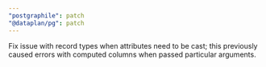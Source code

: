 ```yaml
---
"postgraphile": patch
"@dataplan/pg": patch
---
```


Fix issue with record types when attributes need to be cast; this previously
caused errors with computed columns when passed particular arguments.
